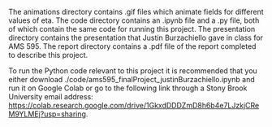 The animations directory contains .gif files which animate fields for different values of eta.
The code directory contains an .ipynb file and a .py file, both of which contain the same code for running this project.
The presentation directory contains the presentation that Justin Burzachiello gave in class for AMS 595.
The report directory contains a .pdf file of the report completed to describe this project.

To run the Python code relevant to this project it is recommended that you either download ./code/ams595\_finalProject\_justinBurzachiello.ipynb and run it on Google Colab or go to the following link through a Stony Brook University email address: https://colab.research.google.com/drive/1GkxdDDDZmD8h6b4e7LJzkjCReM9YLMEj?usp=sharing.

